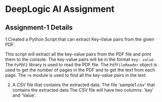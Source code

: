 # DeepLogic AI Assignment

## Assignment-1 Details

1.Created a Python Script that can extract Key-Value pairs from the given PDF.

This script will extract all the key-value pairs from the PDF file and print them to the console. The key-value pairs will be in the format `key: value`.
The `PyPDF2` library is used to read the PDF file. The `PdfFileReader` object is used to get the number of pages in the PDF and to get the text from each page. The `re` module is used to find all the key-value pairs in the text.

2. A CSV file that contains the extracted data.
The file 'sample1.csv' that contains the extracted data.The CSV file will have two columns: 'key' and 'Value'. 
